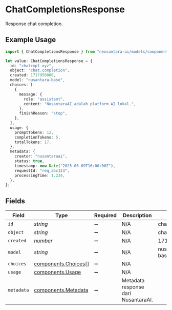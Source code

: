 # ChatCompletionsResponse

Response chat completion.

## Example Usage

```typescript
import { ChatCompletionsResponse } from "neosantara-ai/models/components";

let value: ChatCompletionsResponse = {
  id: "chatcmpl-xyz",
  object: "chat.completion",
  created: 1717950000,
  model: "nusantara-base",
  choices: [
    {
      message: {
        role: "assistant",
        content: "NusantaraAI adalah platform AI lokal.",
      },
      finishReason: "stop",
    },
  ],
  usage: {
    promptTokens: 12,
    completionTokens: 5,
    totalTokens: 17,
  },
  metadata: {
    creator: "nusantaraai",
    status: true,
    timestamp: new Date("2025-06-09T16:00:00Z"),
    requestId: "req_abc123",
    processingTime: 1.234,
  },
};
```

## Fields

| Field                                                      | Type                                                       | Required                                                   | Description                                                | Example                                                    |
| ---------------------------------------------------------- | ---------------------------------------------------------- | ---------------------------------------------------------- | ---------------------------------------------------------- | ---------------------------------------------------------- |
| `id`                                                       | *string*                                                   | :heavy_minus_sign:                                         | N/A                                                        | chatcmpl-xyz                                               |
| `object`                                                   | *string*                                                   | :heavy_minus_sign:                                         | N/A                                                        | chat.completion                                            |
| `created`                                                  | *number*                                                   | :heavy_minus_sign:                                         | N/A                                                        | 1717950000                                                 |
| `model`                                                    | *string*                                                   | :heavy_minus_sign:                                         | N/A                                                        | nusantara-base                                             |
| `choices`                                                  | [components.Choices](../../models/components/choices.md)[] | :heavy_minus_sign:                                         | N/A                                                        |                                                            |
| `usage`                                                    | [components.Usage](../../models/components/usage.md)       | :heavy_minus_sign:                                         | N/A                                                        |                                                            |
| `metadata`                                                 | [components.Metadata](../../models/components/metadata.md) | :heavy_minus_sign:                                         | Metadata response dari NusantaraAI.                        |                                                            |